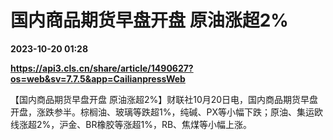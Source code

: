 # 国内商品期货早盘开盘 原油涨超2%

**2023-10-20 01:28**

**https://api3.cls.cn/share/article/1490627?os=web&sv=7.7.5&app=CailianpressWeb**

【国内商品期货早盘开盘 原油涨超2%】财联社10月20日电，国内商品期货早盘开盘，涨跌参半。棕榈油、玻璃等跌超1%，纯碱、PX等小幅下跌；原油、集运欧线涨超2%，沪金、BR橡胶等涨超1%，RB、焦煤等小幅上涨。